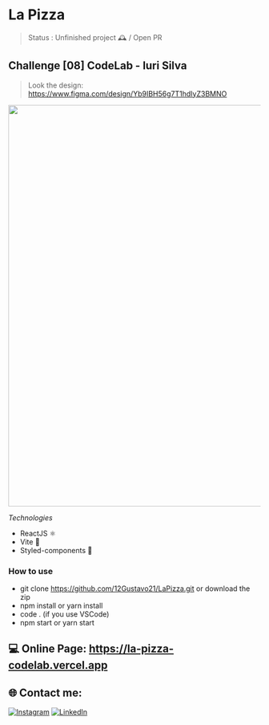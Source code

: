 # La Pizza

> Status : Unfinished project 🕰️ / Open PR

## Challenge [08] CodeLab - Iuri Silva
>Look the design: https://www.figma.com/design/Yb9IBH56g7T1hdIyZ3BMNO

<img width ='800px' src ='./src/assets/img/homePrint.webp' />
 
*Technologies*

+ ReactJS ⚛️ 
+ Vite 🚀
+ Styled-components 💅 
 
### How to use
 
- git clone https://github.com/12Gustavo21/LaPizza.git or download the zip
- npm install or yarn install
- code . (if you use VSCode)
- npm start or yarn start

 ## 💻 Online Page: https://la-pizza-codelab.vercel.app

## 🌐 Contact me:
[![Instagram](https://img.shields.io/badge/Instagram-%23E4405F.svg?logo=Instagram&logoColor=white)](https://instagram.com/gualmda) [![LinkedIn](https://img.shields.io/badge/LinkedIn-%230077B5.svg?logo=linkedin&logoColor=white)](https://www.linkedin.com/in/12gustavo21)
